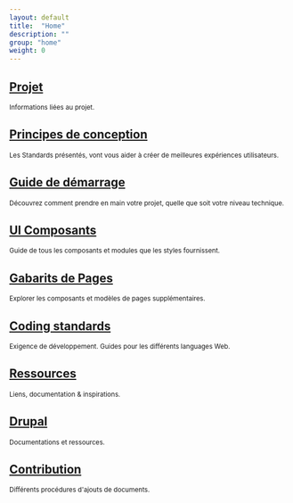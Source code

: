 ```yaml
---
layout: default
title:  "Home"
description: ""
group: "home"
weight: 0
---
```


<div class="row row-sm-eqheight">
  <div class="col-xs-12 col-sm-6 col-md-4 mbm">
    <div class="card pal">
      <span class="fa fa-user fa--round size-2x default-background" aria-hidden="true"></span>
      <h2 class="h5 caps mbs bold"><a href="project/0-dashboard.html">Projet</a></h2>
      <p class="mts"><small>Informations liées au projet.</small></p>
    </div>
  </div>
  <div class="col-xs-12 col-sm-6 col-md-4 mbm">
    <div class="card pal">
      <span class="fa fa-bullhorn fa--round size-2x default-background" aria-hidden="true"></span>
      <h2 class="h5 caps mbs bold"><a href="docs/0-adocs.html">Principes de conception</a></h2>
      <p class="mts"><small>Les Standards présentés, vont vous aider à créer de meilleures expériences utilisateurs.</small></p>
    </div>
  </div>
  <div class="col-xs-12 col-sm-6 col-md-4 mbm">
    <div class="card pal">
      <span class="fa fa-cog fa--round size-2x default-background" aria-hidden="true"></span>
      <h2 class="h5 caps mbs bold"><a href="docs/1-getting-started.html">Guide de démarrage</a></h2>
      <p class="mts"><small>Découvrez comment prendre en main votre projet, quelle que soit votre niveau technique.</small></p>
    </div>
  </div>
  <div class="col-xs-12 col-sm-6 col-md-4 mbm">
    <div class="card pal">
      <span class="fa fa-cogs fa--round size-2x default-background" aria-hidden="true"></span>
      <h2 class="h5 caps mbs bold"><a href="styleguide/0-astyleguide.html">UI Composants</a></h2>
      <p class="mts"><small>Guide de tous les composants et modules que les styles fournissent.</small></p>
    </div>
  </div>
  <div class="col-xs-12 col-sm-6 col-md-4 mbm">
    <div class="card pal">
      <span class="fa fa-file-text fa--round size-2x default-background" aria-hidden="true"></span>
      <h2 class="h5 caps mbs bold"><a href="templates/0-aintroduction.html">Gabarits de Pages</a></h2>
      <p class="mts"><small>Explorer les composants et modèles de pages supplémentaires.</small></p>
    </div>
  </div>
  <div class="col-xs-12 col-sm-6 col-md-4 mbm">
    <div class="card pal">
      <span class="fa fa-code fa--round size-2x default-background" aria-hidden="true"></span>
      <h2 class="h5 caps mbs bold"><a href="docs/3-convention-code.html">Coding standards</a></h2>
      <p class="mts"><small>Exigence de développement. Guides pour les différents languages Web.</small></p>
    </div>
  </div>
  <div class="col-xs-12 col-sm-6 col-md-4 mbm">
    <div class="card pal">
      <span class="fa fa-cloud-download fa--round size-2x default-background" aria-hidden="true"></span>
      <h2 class="h5 caps mbs bold"><a href="docs/99-tools.html">Ressources</a></h2>
      <p class="mts"><small>Liens, documentation &amp; inspirations.</small></p>
    </div>
  </div>
  <div class="col-xs-12 col-sm-6 col-md-4 mbm">
    <div class="card pal">
      <span class="fa fa-drupal fa--round size-2x default-background" aria-hidden="true"></span>
      <h2 class="h5 caps mbs bold"><a href="drupal/0-admin-login.html">Drupal</a></h2>
      <p class="mts"><small>Documentations et ressources.</small></p>
    </div>
  </div>
  <div class="col-xs-12 col-sm-6 col-md-4 mbm">
    <div class="card pal">
      <span class="fa fa-book fa--round size-2x default-background" aria-hidden="true"></span>
      <h2 class="h5 caps mbs bold"><a href="contribution/0-login.html">Contribution</a></h2>
      <p class="mts"><small>Différents procédures d'ajouts de documents.</small></p>
    </div>
  </div>
</div>
